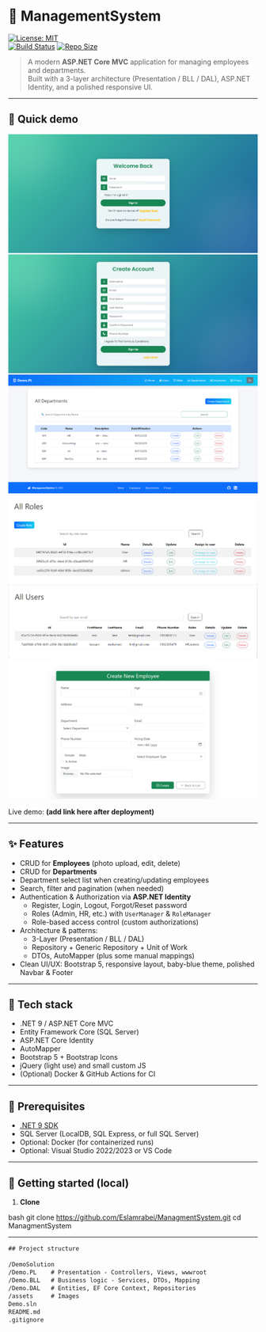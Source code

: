 # 💼 ManagementSystem 

[![License: MIT](https://img.shields.io/badge/license-MIT-blue.svg)](#license)  
[![Build Status](https://img.shields.io/badge/build-passing-brightgreen.svg)](#) <!-- replace with real CI badge -->
[![Repo Size](https://img.shields.io/github/repo-size/<your-username>/<your-repo-name>)](#)

> A modern **ASP.NET Core MVC** application for managing employees and departments.  
> Built with a 3-layer architecture (Presentation / BLL / DAL), ASP.NET Identity, and a polished responsive UI.

---

## 🔎 Quick demo

![Login Page](assets/login.png) ![Register](assets/register.png) ![Departments](assets/deprtment.png)![Roles](assets/AssignRoles.png)![Users](assets/IdentityUser.png)![create Employee](assets/createEmployee.png)

Live demo: **(add link here after deployment)**

---

## ✨ Features

- CRUD for **Employees** (photo upload, edit, delete)
- CRUD for **Departments**
- Department select list when creating/updating employees
- Search, filter and pagination (when needed)
- Authentication & Authorization via **ASP.NET Identity**
  - Register, Login, Logout, Forgot/Reset password
  - Roles (Admin, HR, etc.) with `UserManager` & `RoleManager`
  - Role-based access control (custom authorizations)
- Architecture & patterns:
  - 3-Layer (Presentation / BLL / DAL)
  - Repository + Generic Repository + Unit of Work
  - DTOs, AutoMapper (plus some manual mappings)
- Clean UI/UX: Bootstrap 5, responsive layout, baby-blue theme, polished Navbar & Footer

---

## 🧩 Tech stack

- .NET 9 / ASP.NET Core MVC
- Entity Framework Core (SQL Server)
- ASP.NET Core Identity
- AutoMapper
- Bootstrap 5 + Bootstrap Icons
- jQuery (light use) and small custom JS
- (Optional) Docker & GitHub Actions for CI

---

## 🧰 Prerequisites

- [.NET 9 SDK](https://dotnet.microsoft.com/download)
- SQL Server (LocalDB, SQL Express, or full SQL Server)
- Optional: Docker (for containerized runs)
- Optional: Visual Studio 2022/2023 or VS Code

---

## 🚀 Getting started (local)

1. **Clone**

bash
git clone https://github.com/Eslamrabei/ManagmentSystem.git
cd ManagmentSystem

---

```
## Project structure

/DemoSolution
/Demo.PL    # Presentation - Controllers, Views, wwwroot
/Demo.BLL   # Business logic - Services, DTOs, Mapping
/Demo.DAL   # Entities, EF Core Context, Repositories
/assets     # Images
Demo.sln
README.md
.gitignore

```


